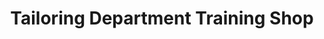 ---
title: "Tailoring Department Training Shop"
url: /manjama/tailoring-department-training-shop/
shop: Kleidung
---